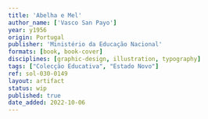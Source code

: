 ```yaml
---
title: 'Abelha e Mel'
author_name: ['Vasco San Payo']
year: y1956
origin: Portugal
publisher: 'Ministério da Educação Nacional'
formats: [book, book-cover]
disciplines: [graphic-design, illustration, typography]
tags: ["Colecção Educativa", "Estado Novo"]
ref: sol-030-0149
layout: artifact
status: wip
published: true
date_added: 2022-10-06
---
```

